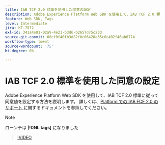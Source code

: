 ```yaml
---
title: IAB TCF 2.0 標準を使用した同意の設定
description: Adobe Experience Platform Web SDK を使用して、IAB TCF 2.0 標準に従って同意値を設定する方法を説明します。
feature: Web SDK, Tags
level: Intermediate
jira: KT-7572
exl-id: 341a4e01-02a9-4e21-b3d6-b2657d75c233
source-git-commit: 00ef0f40fb3d82f0c06428a35c0e402f46ab6774
workflow-type: tm+mt
source-wordcount: '75'
ht-degree: 0%

---
```


# IAB TCF 2.0 標準を使用した同意の設定

Adobe Experience Platform Web SDK を使用して、IAB TCF 2.0 標準に従って同意値を設定する方法を説明します。 詳しくは、[Platform での IAB FCF 2.0 のサポート ](https://experienceleague.adobe.com/docs/experience-platform/landing/governance-privacy-security/consent/iab/overview.html) に関するドキュメントを参照してください。

>[!NOTE]
>
> ローンチは **[!DNL tags]** になりました

>[!VIDEO](https://video.tv.adobe.com/v/332695/?learn=on)
